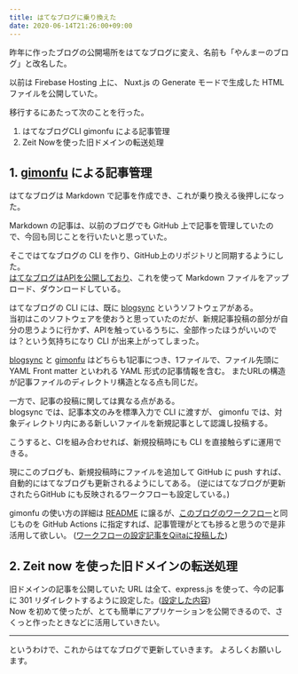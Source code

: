 ```yaml
---
title: はてなブログに乗り換えた
date: 2020-06-14T21:26:00+09:00
---
```


昨年に作ったブログの公開場所をはてなブログに変え、名前も「やんまーのブログ」と改名した。

以前は Firebase Hosting 上に、 Nuxt.js の Generate モードで生成した HTML ファイルを公開していた。

移行するにあたって次のことを行った。

1. はてなブログCLI gimonfu による記事管理
2. Zeit Nowを使った旧ドメインの転送処理

## 1. [gimonfu](https://github.com/basd4g/gimonfu) による記事管理

はてなブログは Markdown で記事を作成でき、これが乗り換える後押しになった。

Markdown の記事は、以前のブログでも GitHub 上で記事を管理していたので、今回も同じことを行いたいと思っていた。

そこではてなブログの CLI を作り、GitHub上のリポジトリと同期するようにした。  
[はてなブログはAPIを公開しており](http://developer.hatena.ne.jp/ja/documents/blog/apis/atom)、これを使って Markdown ファイルをアップロード、ダウンロードしている。

はてなブログの CLI には、既に [blogsync](https://github.com/x-motemen/blogsync) というソフトウェアがある。  
当初はこのソフトウェアを使おうと思っていたのだが、新規記事投稿の部分が自分の思うように行かず、APIを触っているうちに、全部作ったほうがいいのでは？という気持ちになり CLI が出来上がってしまった。

[blogsync](https://github.com/x-motemen/blogsync) と [gimonfu](https://github.com/x-motemen/blogsync) はどちらも1記事につき、1ファイルで、ファイル先頭に YAML Front matter といわれる YAML 形式の記事情報を含む。
またURLの構造が記事ファイルのディレクトリ構造となる点も同じだ。

一方で、記事の投稿に関しては異なる点がある。  
blogsync では、記事本文のみを標準入力で CLI に渡すが、 gimonfu では、対象ディレクトリ内にある新しいファイルを新規記事として認識し投稿する。

こうすると、CIを組み合わせれば、新規投稿時にも CLI を直接触らずに運用できる。

現にこのブログも、新規投稿時にファイルを追加して GitHub に push すれば、自動的にはてなブログも更新されるようにしてある。 (逆にはてなブログが更新されたらGitHub にも反映されるワークフローも設定している。)

gimonfu の使い方の詳細は [README](https://github.com/basd4g/gimonfu) に譲るが、[このブログのワークフロー](https://github.com/basd4g/basd4g.hatenablog.com/tree/master/.github/workflows)と同じものを GitHub Actions に指定すれば、記事管理がとても捗ると思うので是非活用して欲しい。
([ワークフローの設定記事をQiitaに投稿した](https://qiita.com/basd4g/items/1a38857f6bafb20f065d))

## 2. Zeit now を使った旧ドメインの転送処理

旧ドメインの記事を公開していた URL は全て、express.js を使って、今の記事に 301 リダイレクトするように設定した。([設定した内容](https://memo.basd4g.net/posts/zeit-now/))  
Now を初めて使ったが、とても簡単にアプリケーションを公開できるので、さくっと作ったときなどに活用していきたい。

---

というわけで、これからはてなブログで更新していきます。
よろしくお願いします。
